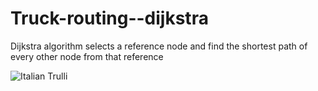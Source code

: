# Truck-routing--dijkstra

Dijkstra algorithm selects a reference node and find the shortest path of every other node from that reference

<img src="pic_trulli.jpg" alt="Italian Trulli">


